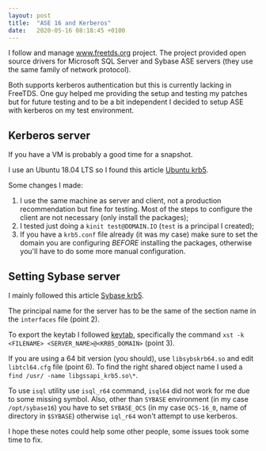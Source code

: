 ```yaml
---
layout: post
title:  "ASE 16 and Kerberos"
date:   2020-05-16 08:18:45 +0100
---
```


I follow and manage www.freetds.org project. The project provided open
source drivers for Microsoft SQL Server and Sybase ASE servers (they
use the same family of network protocol).

Both supports kerberos authentication but this is currently lacking in FreeTDS.
One guy helped me providing the setup and testing my patches but for
future testing and to be a bit independent I decided to setup ASE with
kerberos on my test environment.

## Kerberos server

If you have a VM is probably a good time for a snapshot.

I use an Ubuntu 18.04 LTS so I found this article [Ubuntu krb5].

Some changes I made:
1. I use the same machine as server and client, not a production
   recommendation but fine for testing. Most of the steps to configure
   the client are not necessary (only install the packages);
2. I tested just doing a `kinit test@DOMAIN.IO` (`test` is a principal
   I created);
3. If you have a `krb5.conf` file already (it was my case) make sure
   to set the domain you are configuring *BEFORE* installing the
   packages, otherwise you'll have to do some more manual
   configuration.

## Setting Sybase server

I mainly followed this article [Sybase krb5].

The principal name for the server has to be the same of the section
name in the `interfaces` file (point 2).

To export the keytab I followed [keytab], specifically the command
`xst -k <FILENAME> <SERVER_NAME>@<KRB5_DOMAIN>` (point 3).

If you are using a 64 bit version (you should), use `libsybskrb64.so`
and edit `libtcl64.cfg` file (point 6). To find the right shared
object name I used a `find /usr/ -name libgssapi_krb5.so\*`.

To use `isql` utility use `isql_r64` command, `isql64` did not work
for me due to some missing symbol. Also, other than `SYBASE`
environment (in my case `/opt/sybase16`) you have to set `SYBASE_OCS`
(in my case `OCS-16_0`, name of directory in `$SYBASE`) otherwise
`iql_r64` won't attempt to use kerberos.

I hope these notes could help some other people, some issues took
some time to fix.

[Ubuntu krb5]: https://www.howtoforge.com/how-to-setup-kerberos-server-and-client-on-ubuntu-1804-lts/
[Sybase krb5]: http://infocenter.sybase.com/help/index.jsp?topic=/com.sybase.infocenter.dc31654.1550/html/sag1/sag1768.htm
[keytab]: https://docs.cloudera.com/documentation/enterprise/5-5-x/topics/cdh_sg_kadmin_kerberos_keytab.html
